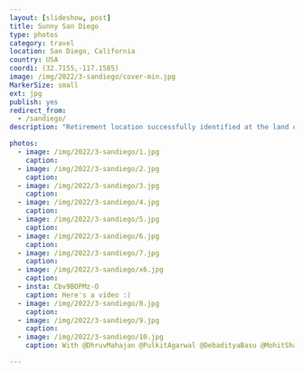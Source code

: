 ```yaml
---
layout: [slideshow, post]
title: Sunny San Diego
type: photos
category: travel
location: San Diego, California
country: USA
coordi: (32.7155,-117.1585)
image: /img/2022/3-sandiego/cover-min.jpg
MarkerSize: small
ext: jpg
publish: yes
redirect_from:  
  - /sandiego/       
description: "Retirement location successfully identified at the land of 300+ sunshine days along amazing Mexican food and Mexican-Coke @ LaJolla and San Diego"

photos:
  - image: /img/2022/3-sandiego/1.jpg
    caption:
  - image: /img/2022/3-sandiego/2.jpg
    caption:
  - image: /img/2022/3-sandiego/3.jpg
    caption:
  - image: /img/2022/3-sandiego/4.jpg
    caption:
  - image: /img/2022/3-sandiego/5.jpg
    caption:
  - image: /img/2022/3-sandiego/6.jpg
    caption:
  - image: /img/2022/3-sandiego/7.jpg
    caption:
  - image: /img/2022/3-sandiego/x6.jpg
    caption:
  - insta: Cbv9BOPMz-O
    caption: Here's a video :) 
  - image: /img/2022/3-sandiego/8.jpg
    caption:
  - image: /img/2022/3-sandiego/9.jpg
    caption:
  - image: /img/2022/3-sandiego/10.jpg
    caption: With @DhruvMahajan @PulkitAgarwal @DebadityaBasu @MohitShah

---
```

